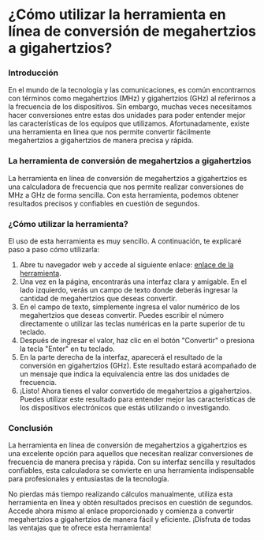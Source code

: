 ¿Cómo utilizar la herramienta en línea de conversión de megahertzios a gigahertzios?
====================================================================================

### Introducción

En el mundo de la tecnología y las comunicaciones, es común encontrarnos con términos como megahertzios (MHz) y gigahertzios (GHz) al referirnos a la frecuencia de los dispositivos. Sin embargo, muchas veces necesitamos hacer conversiones entre estas dos unidades para poder entender mejor las características de los equipos que utilizamos. Afortunadamente, existe una herramienta en línea que nos permite convertir fácilmente megahertzios a gigahertzios de manera precisa y rápida.

### La herramienta de conversión de megahertzios a gigahertzios

La herramienta en línea de conversión de megahertzios a gigahertzios es una calculadora de frecuencia que nos permite realizar conversiones de MHz a GHz de forma sencilla. Con esta herramienta, podemos obtener resultados precisos y confiables en cuestión de segundos.

### ¿Cómo utilizar la herramienta?

El uso de esta herramienta es muy sencillo. A continuación, te explicaré paso a paso cómo utilizarla:

1. Abre tu navegador web y accede al siguiente enlace: [enlace de la herramienta](https://www.onlinecalculatorsfree.com/es/convert/megahertz-to-gigahertz.html).
2. Una vez en la página, encontrarás una interfaz clara y amigable. En el lado izquierdo, verás un campo de texto donde deberás ingresar la cantidad de megahertzios que deseas convertir.
3. En el campo de texto, simplemente ingresa el valor numérico de los megahertzios que deseas convertir. Puedes escribir el número directamente o utilizar las teclas numéricas en la parte superior de tu teclado.
4. Después de ingresar el valor, haz clic en el botón "Convertir" o presiona la tecla "Enter" en tu teclado.
5. En la parte derecha de la interfaz, aparecerá el resultado de la conversión en gigahertzios (GHz). Este resultado estará acompañado de un mensaje que indica la equivalencia entre las dos unidades de frecuencia.
6. ¡Listo! Ahora tienes el valor convertido de megahertzios a gigahertzios. Puedes utilizar este resultado para entender mejor las características de los dispositivos electrónicos que estás utilizando o investigando.

### Conclusión

La herramienta en línea de conversión de megahertzios a gigahertzios es una excelente opción para aquellos que necesitan realizar conversiones de frecuencia de manera precisa y rápida. Con su interfaz sencilla y resultados confiables, esta calculadora se convierte en una herramienta indispensable para profesionales y entusiastas de la tecnología.

No pierdas más tiempo realizando cálculos manualmente, utiliza esta herramienta en línea y obtén resultados precisos en cuestión de segundos. Accede ahora mismo al enlace proporcionado y comienza a convertir megahertzios a gigahertzios de manera fácil y eficiente. ¡Disfruta de todas las ventajas que te ofrece esta herramienta!